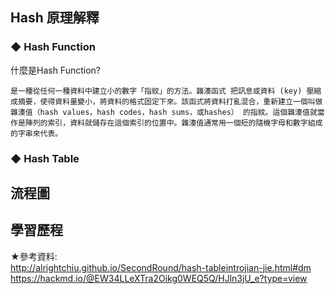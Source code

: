 ## Hash 原理解釋
### ◆ Hash Function
什麼是Hash Function?

    是一種從任何一種資料中建立小的數字「指紋」的方法。雜湊函式 把訊息或資料 (key) 壓縮成摘要，使得資料量變小，將資料的格式固定下來。該函式將資料打亂混合，重新建立一個叫做 雜湊值（hash values，hash codes，hash sums，或hashes） 的指紋。這個雜湊值就當作是陣列的索引，資料就儲存在這個索引的位置中。雜湊值通常用一個短的隨機字母和數字組成的字串來代表。
    

### ◆ Hash Table

## 流程圖

## 學習歷程


★參考資料:            
http://alrightchiu.github.io/SecondRound/hash-tableintrojian-jie.html#dm              
https://hackmd.io/@EW34LLeXTra2Oikg0WEQ5Q/HJln3jU_e?type=view
